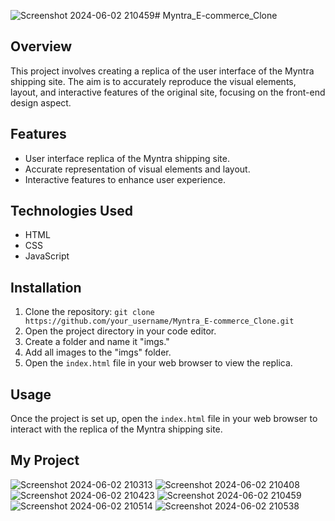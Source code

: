 ![Screenshot 2024-06-02 210459](https://github.com/Anupam-03/Myntra_E-commerce_Clone/assets/116145439/629b1ed5-efcb-4ca0-9f30-e0e9b7843d47)# Myntra_E-commerce_Clone

## Overview
This project involves creating a replica of the user interface of the Myntra shipping site. The aim is to accurately reproduce the visual elements, layout, and interactive features of the original site, focusing on the front-end design aspect.

## Features
- User interface replica of the Myntra shipping site.
- Accurate representation of visual elements and layout.
- Interactive features to enhance user experience.

## Technologies Used
- HTML
- CSS
- JavaScript

## Installation
1. Clone the repository: `git clone https://github.com/your_username/Myntra_E-commerce_Clone.git`
2. Open the project directory in your code editor.
3. Create a folder and name it "imgs."
4. Add all images to the "imgs" folder.
5. Open the `index.html` file in your web browser to view the replica.

## Usage
Once the project is set up, open the `index.html` file in your web browser to interact with the replica of the Myntra shipping site.

## My Project 

![Screenshot 2024-06-02 210313](https://github.com/Anupam-03/Myntra_E-commerce_Clone/assets/116145439/b410797a-2be1-471b-8d78-741a49169f32)
![Screenshot 2024-06-02 210408](https://github.com/Anupam-03/Myntra_E-commerce_Clone/assets/116145439/cf7c8df3-49a3-4981-afe5-b89ca756db09)
![Screenshot 2024-06-02 210423](https://github.com/Anupam-03/Myntra_E-commerce_Clone/assets/116145439/8537bfda-7612-4aa1-89fd-95dcee06c588)
![Screenshot 2024-06-02 210459](https://github.com/Anupam-03/Myntra_E-commerce_Clone/assets/116145439/926f5787-9dba-4070-8ba3-03623868b9a7)
![Screenshot 2024-06-02 210514](https://github.com/Anupam-03/Myntra_E-commerce_Clone/assets/116145439/6f704e31-4746-4363-bfb4-f82adda6e50c)
![Screenshot 2024-06-02 210538](https://github.com/Anupam-03/Myntra_E-commerce_Clone/assets/116145439/3e284b8d-422d-4236-a1e3-00fadc7d2918)


